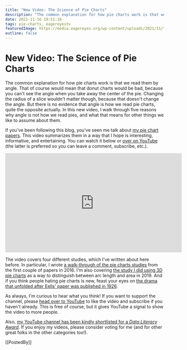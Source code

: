 ```yaml
---
title: "New Video: The Science of Pie Charts"
description: "The common explanation for how pie charts work is that we read them by angle. That of course would mean that donut charts would be bad, because you can't see the angle when you take away the center of the pie. Changing the radius of a slice wouldn't matter though, because that doesn't change the angle. But there is no evidence that angle is how we read pie charts, quite the opposite actually. In this new video, I walk through five reasons why angle is not how we read pies, and what that means for other things we like to assume about them."
date: 2021-11-16 19:51:16
tags: pie-charts, eagereyestv
featuredImage: https://media.eagereyes.org/wp-content/uploads/2021/11/Thumbnail-4x3-1.jpeg
outline: false
---
```


# New Video: The Science of Pie Charts

The common explanation for how pie charts work is that we read them by angle. That of course would mean that donut charts would be bad, because you can't see the angle when you take away the center of the pie. Changing the radius of a slice wouldn't matter though, because that doesn't change the angle. But there is no evidence that angle is how we read pie charts, quite the opposite actually. In this new video, I walk through five reasons why angle is not how we read pies, and what that means for other things we like to assume about them.

If you've been following this blog, you've seen me talk about <a href="/tag/pie-charts">my pie chart papers</a>. This video summarizes them in a way that I hope is interesting, informative, and entertaining. You can watch it below or <a href="https://youtu.be/NxmHDNNTFyk">over on YouTube</a> (the latter is preferred so you can leave a comment, subscribe, etc.).

<p align="center"><iframe width="560" height="315" src="https://www.youtube.com/embed/NxmHDNNTFyk?si=iU52-QJfeXvVBtx9" title="YouTube video player" frameborder="0" allow="accelerometer; autoplay; clipboard-write; encrypted-media; gyroscope; picture-in-picture; web-share" allowfullscreen></iframe></p>

The video covers four different studies, which I've written about here before. In particular, I wrote <a href="/blog/2016/an-illustrated-tour-of-the-pie-chart-study-results" data-type="post" data-id="9363">a walk-through of the pie charts studies</a> from the first couple of papers in 2016. I'm also covering <a href="/blog/2019/paper-evidence-for-area-as-the-primary-visual-cue-in-pie-charts" data-type="post" data-id="12410">the study I did using 3D pie charts</a> as a way to distinguish between arc length and area in 2019. And if you think people hating pie charts is new, feast your eyes on <a href="/blog/2016/ye-olde-pie-chart-debate" data-type="post" data-id="8746">the drama that unfolded after Eells' paper was published in 1926</a>.

As always, I'm curious to hear what you think! If you want to support the channel, please <a href="https://youtu.be/NxmHDNNTFyk">head over to YouTube</a> to like the video and subscribe if you haven't already. This is free of course, but it gives YouTube a signal to show the video to more people.

Also, <a href="https://dataliteracy.com/vote-for-the-2021-data-literacy-awards/">my YouTube channel has been kindly shortlisted for a <em>Data Literacy Award</em></a>. If you enjoy my videos, please consider voting for me (and for other great folks in the other categories too!).

[[PostedBy]]


